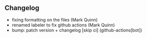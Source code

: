 ## Changelog

- fixing formatting on the files (Mark Quinn)
- renamed labeler to fix github actions (Mark Quinn)
- bump: patch version + changelog [skip ci] (github-actions[bot])